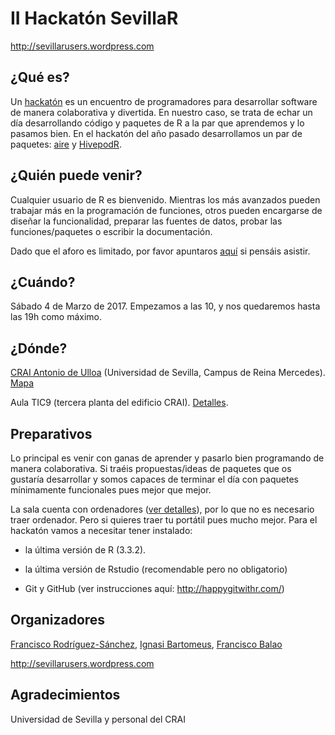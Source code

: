 # II Hackatón SevillaR

http://sevillarusers.wordpress.com


## ¿Qué es?

Un [hackatón](https://es.wikipedia.org/wiki/Hackathon) es un encuentro de programadores para desarrollar software de manera colaborativa y divertida. En nuestro caso, se trata de echar un día desarrollando código y paquetes de R a la par que aprendemos y lo pasamos bien. En el hackatón del año pasado desarrollamos un par de paquetes: [aire](https://github.com/SevillaR/aire) y [HivepodR](https://github.com/SevillaR/HivepodR).


## ¿Quién puede venir?

Cualquier usuario de R es bienvenido. Mientras los más avanzados pueden trabajar más en la programación de funciones, otros pueden encargarse de diseñar la funcionalidad, preparar las fuentes de datos, probar las funciones/paquetes o escribir la documentación.

Dado que el aforo es limitado, por favor apuntaros [aquí](http://doodle.com/poll/9y7t4pvwytt5nat8) si pensáis asistir.


## ¿Cuándo?

Sábado 4 de Marzo de 2017. Empezamos a las 10, y nos quedaremos hasta las 19h como máximo. 


## ¿Dónde?

[CRAI Antonio de Ulloa](http://bib.us.es/ulloa/) (Universidad de Sevilla, Campus de Reina Mercedes). [Mapa](https://www.google.es/maps/place/37%C2%B021'36.0%22N+5%C2%B059'12.8%22W/@37.360003,-5.9876184,18z/data=!3m1!4b1!4m2!3m1!1s0x0:0x0)

Aula TIC9 (tercera planta del edificio CRAI). [Detalles](http://apoyotic.us.es/reservas/craiau/infoaulas/Tercera.html).



## Preparativos

Lo principal es venir con ganas de aprender y pasarlo bien programando de manera colaborativa. Si traéis propuestas/ideas de paquetes que os gustaría desarrollar y somos capaces de terminar el día con paquetes mínimamente funcionales pues mejor que mejor. 

La sala cuenta con ordenadores ([ver detalles](http://apoyotic.us.es/reservas/craiau/infoaulas/Tercera.html)), por lo que no es necesario traer ordenador. Pero si quieres traer tu portátil pues mucho mejor. Para el hackatón vamos a necesitar tener instalado:

- la última versión de R (3.3.2). 

- la última versión de Rstudio (recomendable pero no obligatorio)

- Git y GitHub (ver instrucciones aquí: http://happygitwithr.com/)



## Organizadores

[Francisco Rodríguez-Sánchez](https://sites.google.com/site/rodriguezsanchezf/), [Ignasi Bartomeus](http://bartomeuslab.com/), [Francisco Balao](http://personal.us.es/fbalao/) 

http://sevillarusers.wordpress.com


## Agradecimientos

Universidad de Sevilla y personal del CRAI






